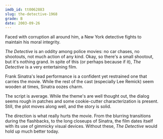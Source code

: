 ```yaml
---
imdb_id: tt0062883
slug: the-detective-1968
grade: B
date: 2003-09-26
---
```


Faced with corruption all around him, a New York detective fights to maintain his moral integrity.

_The Detective_ is an oddity among police movies: no car chases, no shootouts, not much action of any kind. Okay, so there's a small shootout, but it's nothing grand. In spite of this (or perhaps because if it), _The Detective_ is a very entertaining film.

Frank Sinatra's lead performance is a confident yet restrained one that carries the movie. While the rest of the cast (especially Lee Remick) seem wooden at times, Sinatra oozes charm.

The script is average. While the theme's are well thought out, the dialog seems rough in patches and some cookie-cutter characterization is present. Still, the plot moves along well, and the story is solid.

The direction is what really hurts the movie. From the blurring transitions during the flashbacks, to the long closeups of Sinatra, the film dates itself with its use of gimmicky visual devices. Without these, _The Detective_ would hold up much better today.
